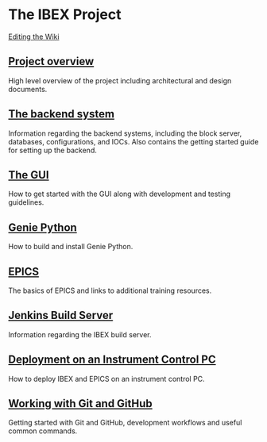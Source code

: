 # The IBEX Project #

[Editing the Wiki](Editing-the-Wiki)

## [Project overview](Project-Overview) ##

High level overview of the project including architectural and design documents.

## [The backend system](The-Backend-System) ##

Information regarding the backend systems, including the block server, databases, configurations, and IOCs. Also contains the getting started guide for setting up the backend.

## [The GUI](The-GUI)

How to get started with the GUI along with development and testing guidelines. 

## [Genie Python](Building-and-installing-genie_python)

How to build and install Genie Python.

## [EPICS](EPICS)

The basics of EPICS and links to additional training resources.

## [Jenkins Build Server](Jenkins-Build-Server)

Information regarding the IBEX build server.

## [Deployment on an Instrument Control PC](Deployment-on-an-Instrument-Control-PC)

How to deploy IBEX and EPICS on an instrument control PC.

## [Working with Git and GitHub](Working-with-git-and-github)

Getting started with Git and GitHub, development workflows and useful common commands.
